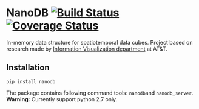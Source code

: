 # NanoDB [![Build Status](https://travis-ci.org/pmdartus/NanoCube.svg?branch=master)](https://travis-ci.org/pmdartus/NanoCube) [![Coverage Status](https://coveralls.io/repos/pmdartus/NanoCube/badge.png?branch=master)](https://coveralls.io/r/pmdartus/NanoCube?branch=master)

In-memory data structure for spatiotemporal data cubes. Project based on research made 
by [Information Visualization department](http://www.research.att.com/infovis) at AT&T.

## Installation

```
pip install nanodb
```
The package contains following command tools: `nanodb`and `nanodb_server`.
**Warning:** Currently support python 2.7 only.